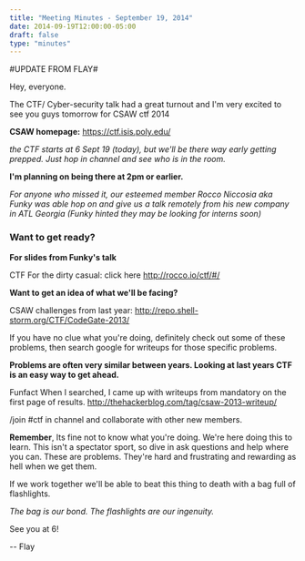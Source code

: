```yaml
---
title: "Meeting Minutes - September 19, 2014"
date: 2014-09-19T12:00:00-05:00
draft: false
type: "minutes"
---
```


#UPDATE FROM FLAY#

Hey, everyone.

The CTF/ Cyber-security talk had a great turnout and I'm very excited to see you guys tomorrow for CSAW ctf 2014

**CSAW homepage:** <https://ctf.isis.poly.edu/>

*the CTF starts at 6 Sept 19 (today), but we'll be there way early getting prepped. Just hop in channel and see who is in the room.*

**I'm planning on being there at 2pm or earlier.**

*For anyone who missed it, our esteemed member Rocco Niccosia aka Funky was able hop on and give us a talk remotely from his new company in ATL Georgia (Funky hinted they may be looking for interns soon)*

### Want to get ready? ###

**For slides from Funky's talk**

CTF For the dirty casual: click here <http://rocco.io/ctf/#/>

**Want to get an idea of what we'll be facing?**

CSAW challenges from last year: <http://repo.shell-storm.org/CTF/CodeGate-2013/>

If you have no clue what you're doing, definitely check out some of these problems, then search google for writeups for those specific problems. 

**Problems are often very similar between years. Looking at last years CTF is an easy way to get ahead.**

Funfact When I searched, I came up with writeups from mandatory on the first page of results.
<http://thehackerblog.com/tag/csaw-2013-writeup/>

 /join #ctf in channel and collaborate with other new members.

**Remember**, Its fine not to know what you're doing. We're here doing this to learn. This isn't a spectator sport, so dive in ask questions and help where you can. These are problems. They're hard and frustrating and rewarding as hell when we get them.
 
If we work together we'll be able to beat this thing to death with a bag full of flashlights. 

*The bag is our bond. The flashlights are our ingenuity.*

See you at 6!

-- Flay
